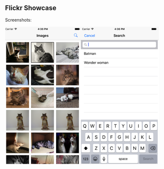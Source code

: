 ## Flickr Showcase
Screenshots:

![Sample](https://github.com/ShengHuaWu/FlickrShowcase/blob/master/Resources/Sample.png)
